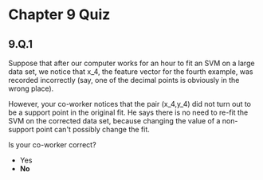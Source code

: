 # Chapter 9 Quiz

## 9.Q.1

Suppose that after our computer works for an hour to fit an SVM on a large data set, we notice that x_4, the feature vector for the fourth example, was recorded incorrectly (say, one of the decimal points is obviously in the wrong place).

However, your co-worker notices that the pair (x_4,y_4) did not turn out to be a support point in the original fit. He says there is no need to re-fit the SVM on the corrected data set, because changing the value of a non-support point can't possibly change the fit.

Is your co-worker correct?

- Yes
- **No**
